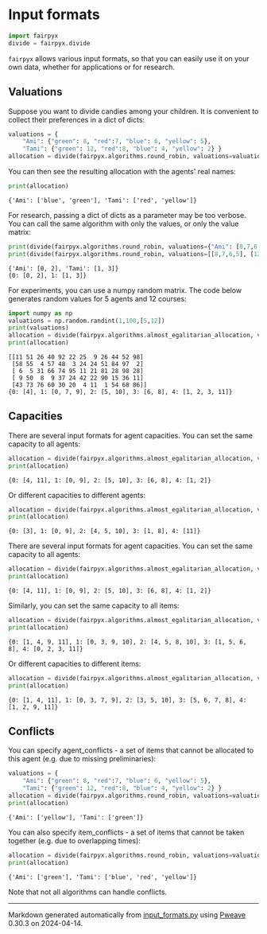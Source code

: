 # Input formats


```python
import fairpyx
divide = fairpyx.divide
```



`fairpyx` allows various input formats, so that you can easily use it on your own data,
whether for applications or for research.


## Valuations

Suppose you want to divide candies among your children.
It is convenient to collect their preferences in a dict of dicts:


```python
valuations = {
    "Ami": {"green": 8, "red":7, "blue": 6, "yellow": 5},
    "Tami": {"green": 12, "red":8, "blue": 4, "yellow": 2} }
allocation = divide(fairpyx.algorithms.round_robin, valuations=valuations)
```



You can then see the resulting allocation with the agents' real names:


```python
print(allocation)
```

```
{'Ami': ['blue', 'green'], 'Tami': ['red', 'yellow']}
```



For research, passing a dict of dicts as a parameter may be too verbose.
You can call the same algorithm with only the values, or only the value matrix:


```python
print(divide(fairpyx.algorithms.round_robin, valuations={"Ami": [8,7,6,5], "Tami": [12,8,4,2]}))
print(divide(fairpyx.algorithms.round_robin, valuations=[[8,7,6,5], [12,8,4,2]]))
```

```
{'Ami': [0, 2], 'Tami': [1, 3]}
{0: [0, 2], 1: [1, 3]}
```



For experiments, you can use a numpy random matrix. The code below generates random values for 5 agents and 12 courses:


```python
import numpy as np
valuations = np.random.randint(1,100,[5,12])
print(valuations)
allocation = divide(fairpyx.algorithms.almost_egalitarian_allocation, valuations=valuations)
print(allocation)
```

```
[[11 51 26 40 92 22 25  9 26 44 52 98]
 [58 55  4 57 48  3 24 24 51 84 97  2]
 [ 6  5 31 66 74 95 11 21 81 28 98 28]
 [ 9 50  8  9 37 24 42 22 90 15 36 11]
 [43 73 76 60 30 20  4 11  1 54 68 86]]
{0: [4], 1: [0, 7, 9], 2: [5, 10], 3: [6, 8], 4: [1, 2, 3, 11]}
```



## Capacities

There are several input formats for agent capacities. You can set the same capacity to all agents:


```python
allocation = divide(fairpyx.algorithms.almost_egalitarian_allocation, valuations=valuations, agent_capacities=2)  # , explanation_logger=fairpyx.ConsoleExplanationLogger()
print(allocation)
```

```
{0: [4, 11], 1: [0, 9], 2: [5, 10], 3: [6, 8], 4: [1, 2]}
```



Or different capacities to different agents:


```python
allocation = divide(fairpyx.algorithms.almost_egalitarian_allocation, valuations=valuations, agent_capacities=[1,2,3,2,1])  # , explanation_logger=fairpyx.ConsoleExplanationLogger()
print(allocation)
```

```
{0: [3], 1: [0, 9], 2: [4, 5, 10], 3: [1, 8], 4: [11]}
```



There are several input formats for agent capacities. You can set the same capacity to all agents:


```python
allocation = divide(fairpyx.algorithms.almost_egalitarian_allocation, valuations=valuations, agent_capacities=2)  # , explanation_logger=fairpyx.ConsoleExplanationLogger()
print(allocation)
```

```
{0: [4, 11], 1: [0, 9], 2: [5, 10], 3: [6, 8], 4: [1, 2]}
```



Similarly, you can set the same capacity to all items:


```python
allocation = divide(fairpyx.algorithms.almost_egalitarian_allocation, valuations=valuations, agent_capacities=4, item_capacities=2)  # , explanation_logger=fairpyx.ConsoleExplanationLogger()
print(allocation)
```

```
{0: [1, 4, 9, 11], 1: [0, 3, 9, 10], 2: [4, 5, 8, 10], 3: [1, 5, 6,
8], 4: [0, 2, 3, 11]}
```



Or different capacities to different items:


```python
allocation = divide(fairpyx.algorithms.almost_egalitarian_allocation, valuations=valuations, agent_capacities=4, item_capacities=[1,2,1,2,1,2,1,2,1,2,1,2])  # , explanation_logger=fairpyx.ConsoleExplanationLogger()
print(allocation)
```

```
{0: [1, 4, 11], 1: [0, 3, 7, 9], 2: [3, 5, 10], 3: [5, 6, 7, 8], 4:
[1, 2, 9, 11]}
```



## Conflicts

You can specify agent_conflicts - a set of items that cannot be allocated to this agent (e.g. due to missing preliminaries):


```python
valuations = {
    "Ami": {"green": 8, "red":7, "blue": 6, "yellow": 5},
    "Tami": {"green": 12, "red":8, "blue": 4, "yellow": 2} }
allocation = divide(fairpyx.algorithms.round_robin, valuations=valuations, agent_conflicts={"Ami": ["green", "red", "blue"], "Tami": ["red", "blue", "yellow"]}) 
print(allocation)
```

```
{'Ami': ['yellow'], 'Tami': ['green']}
```



You can also specify item_conflicts - a set of items that cannot be taken together (e.g. due to overlapping times):


```python
allocation = divide(fairpyx.algorithms.round_robin, valuations=valuations, item_conflicts={"green": ["yellow", "red", "blue"]})
print(allocation)
```

```
{'Ami': ['green'], 'Tami': ['blue', 'red', 'yellow']}
```


Note that not all algorithms can handle conflicts.


---
Markdown generated automatically from [input_formats.py](input_formats.py) using [Pweave](http://mpastell.com/pweave) 0.30.3 on 2024-04-14.
